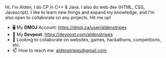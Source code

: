 Hi, I'm Alden, I do CP in C++ & Java. I also do web dev (HTML, CSS, Javascript). I like to learn new things and expand my knowledge, and I'm also open to collaborate on any projects. Hit me up!
- 🖥️ My **DMOJ** Account: https://dmoj.ca/user/aldenstripes
- 🚀 My **Devpost**: https://devpost.com/aldenstripes
- 💞️ Looking to collaborate on websites, games, hackathons, competitions, etc.
- 📫 How to reach me: aldenstripes@gmail.com
